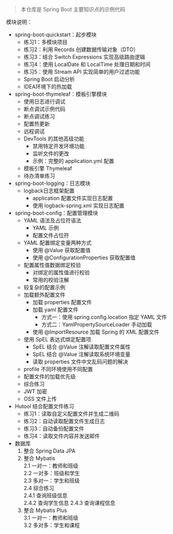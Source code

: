 > 本仓库是 Spring Boot 主要知识点的示例代码

模块说明：
- spring-boot-quickstart：起步模块
  - 练习1：多模块项目
  - 练习2：利用 Records 创建数据传输对象（DTO）
  - 练习3：结合 Switch Expressions 实现高级路由逻辑
  - 练习4：使用 LocalDate 和 LocalTime 处理日期和时间
  - 练习5：使用 Stream API 实现简单的用户过滤功能
  - Spring Boot 启动分析
  - IDEA环境下的热加载
- spring-boot-thymeleaf：模板引擎模块
  - 使用日志进行调试
  - 断点调试示例代码
  - 断点调试练习
  - 配置热更新
  - 远程调试
  - DevTools 的其他高级功能
    - 禁用特定开发环境功能
    - 监听文件的更改
    - 示例：完整的 application.yml 配置
  - 模板引擎 Thymeleaf
  - 待办清单练习
- spring-boot-logging：日志模块
  - logback日志框架配置
    - application 配置文件实现日志配置
    - 使用 logback-spring.xml 实现日志配置
- spring-boot-config：配置管理模块
  - YAML 语法及占位符语法
    - YAML 示例
    - 配置文件占位符
  - YAML 配置绑定变量两种方式
    - 使用 @Value 获取配置值
    - 使用 @ConfigurationProperties 获取配置值
  - 配置属性值数据绑定校验
    - 对绑定的属性值进行校验
    - 常用的校验注解
  - 较复杂的配置示例 
  - 加载额外配置文件
    - 加载 properties 配置文件
    - 加载 yaml 配置文件
      - 方式一：使用 spring.config.location 指定 YAML 文件
      - 方式二：YamlPropertySourceLoader 手动加载
    - 使用 @ImportResource 加载 Spring 的 XML 配置文件
  - 使用 SpEL 表达式绑定配置项
    - SpEL 结合 @Value 注解读取配置文件属性
    - SpEL 结合 @Value 注解读取系统环境变量
    - 读取 properties 文件中文乱码问题的解决
  - profile 不同环境使用不同配置
  - 配置文件的加载优先级
  - 综合练习
  - JWT 加密
  - OSS 文件上传
- Hutool 结合配置文件练习
  - 练习1：读取自定义配置文件并生成二维码
  - 练习2：自动读取配置文件生成日志
  - 练习3：自动备份配置文件
  - 练习4：读取文件内容并发送邮件
- 数据库
  1. 整合 Spring Data JPA
  2. 整合 Mybatis  
     2.1 一对一：教师和班级  
     2.2 一对多：班级和学生  
     2.3 多对一：学生和班级   
     2.4 综合练习  
         2.4.1 查询班级信息  
         2.4.2 查询学生信息
         2.4.3 查询课程信息
  3. 整合 Mybatis Plus  
     3.1 一对一：教师和班级  
     3.2 多对多：学生和课程